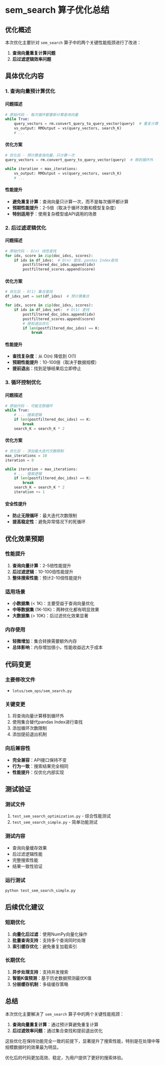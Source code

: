 # sem_search 算子优化总结

## 优化概述

本次优化主要针对 `sem_search` 算子中的两个关键性能瓶颈进行了改进：

1. **查询向量重复计算问题**
2. **后过滤逻辑效率问题**

## 具体优化内容

### 1. 查询向量预计算优化

#### 问题描述
```python
# 原始代码 - 每次循环都重新计算查询向量
while True:
    query_vectors = rm.convert_query_to_query_vector(query)  # 重复计算！
    vs_output: RMOutput = vs(query_vectors, search_K)
    # ...
```

#### 优化方案
```python
# 优化后 - 预计算查询向量，只计算一次
query_vectors = rm.convert_query_to_query_vector(query)  # 移到循环外

while iteration < max_iterations:
    vs_output: RMOutput = vs(query_vectors, search_K)
    # ...
```

#### 性能提升
- **避免重复计算**：查询向量只计算一次，而不是每次循环都计算
- **预期性能提升**：2-5倍（取决于循环次数和模型复杂度）
- **特别适用于**：使用复杂模型或API调用的场景

### 2. 后过滤逻辑优化

#### 问题描述
```python
# 原始代码 - O(n) 线性查找
for idx, score in zip(doc_idxs, scores):
    if idx in df_idxs:  # O(n) 查找，pandas Index查找
        postfiltered_doc_idxs.append(idx)
        postfiltered_scores.append(score)
```

#### 优化方案
```python
# 优化后 - O(1) 集合查找
df_idxs_set = set(df_idxs)  # 预计算集合

for idx, score in zip(doc_idxs, scores):
    if idx in df_idxs_set:  # O(1) 查找
        postfiltered_doc_idxs.append(idx)
        postfiltered_scores.append(score)
        # 提前退出优化
        if len(postfiltered_doc_idxs) == K:
            break
```

#### 性能提升
- **查找复杂度**：从 O(n) 降低到 O(1)
- **预期性能提升**：10-100倍（取决于数据规模）
- **提前退出**：找到足够结果后立即停止

### 3. 循环控制优化

#### 问题描述
```python
# 原始代码 - 可能无限循环
while True:
    # ... 搜索逻辑
    if len(postfiltered_doc_idxs) == K:
        break
    search_K = search_K * 2
```

#### 优化方案
```python
# 优化后 - 添加最大迭代次数限制
max_iterations = 10
iteration = 0

while iteration < max_iterations:
    # ... 搜索逻辑
    if len(postfiltered_doc_idxs) == K:
        break
    search_K = search_K * 2
    iteration += 1
```

#### 安全性提升
- **防止无限循环**：最大迭代次数限制
- **提高稳定性**：避免异常情况下的死循环

## 优化效果预期

### 性能提升
1. **查询向量计算**：2-5倍性能提升
2. **后过滤逻辑**：10-100倍性能提升
3. **整体搜索性能**：预计2-10倍性能提升

### 适用场景
- **小数据集** (< 1K)：主要受益于查询向量优化
- **中等数据集** (1K-10K)：两种优化都有明显效果
- **大数据集** (> 10K)：后过滤优化效果显著

### 内存使用
- **轻微增加**：集合转换需要额外内存
- **总体影响**：内存增加很小，性能收益远大于成本

## 代码变更

### 主要修改文件
- `lotus/sem_ops/sem_search.py`

### 关键变更
1. 将查询向量计算移到循环外
2. 使用集合替代pandas Index进行查找
3. 添加循环次数限制
4. 添加提前退出机制

### 向后兼容性
- **完全兼容**：API接口保持不变
- **行为一致**：搜索结果完全相同
- **性能提升**：仅优化内部实现

## 测试验证

### 测试文件
1. `test_sem_search_optimization.py` - 综合性能测试
2. `test_sem_search_simple.py` - 简单功能测试

### 测试内容
- 查询向量缓存效果
- 后过滤逻辑性能
- 完整搜索性能
- 结果一致性验证

### 运行测试
```bash
python test_sem_search_simple.py
```

## 后续优化建议

### 短期优化
1. **向量化后过滤**：使用NumPy向量化操作
2. **批量查询支持**：支持多个查询同时处理
3. **索引缓存优化**：避免重复加载索引

### 长期优化
1. **异步处理支持**：支持并发搜索
2. **智能K值预测**：基于历史数据预测最优K值
3. **分层缓存机制**：多级缓存策略

## 总结

本次优化主要解决了 `sem_search` 算子中的两个关键性能瓶颈：

1. **查询向量重复计算**：通过预计算避免重复计算
2. **后过滤效率问题**：通过集合查找和提前退出优化

这些优化在保持功能完全一致的前提下，显著提升了搜索性能，特别是在处理中等规模数据时的效果最为明显。

优化后的代码更加高效、稳定，为用户提供了更好的搜索体验。
